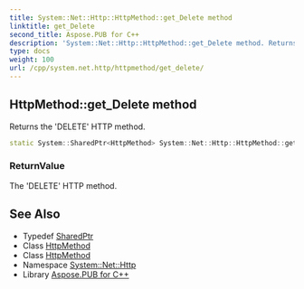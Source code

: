 ```yaml
---
title: System::Net::Http::HttpMethod::get_Delete method
linktitle: get_Delete
second_title: Aspose.PUB for C++
description: 'System::Net::Http::HttpMethod::get_Delete method. Returns the ''DELETE'' HTTP method in C++.'
type: docs
weight: 100
url: /cpp/system.net.http/httpmethod/get_delete/
---
```

## HttpMethod::get_Delete method


Returns the 'DELETE' HTTP method.

```cpp
static System::SharedPtr<HttpMethod> System::Net::Http::HttpMethod::get_Delete()
```


### ReturnValue

The 'DELETE' HTTP method.

## See Also

* Typedef [SharedPtr](../../../system/sharedptr/)
* Class [HttpMethod](../)
* Class [HttpMethod](../)
* Namespace [System::Net::Http](../../)
* Library [Aspose.PUB for C++](../../../)
